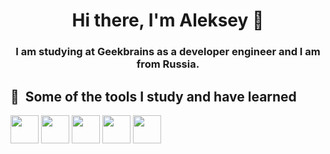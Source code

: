 <h1 align="center">Hi there, I'm Aleksey 👋</a></h1>
<h3 align="center">I am studying at Geekbrains as a developer engineer and I am from Russia.</h3>
<h2> 🚀 &nbsp;Some of the tools I study and have learned</h2>
<p align="left">
<img src="https://cdn.jsdelivr.net/gh/devicons/devicon/icons/github/github-original-wordmark.svg" width="45" height="45"/>
<img src="https://cdn.jsdelivr.net/gh/devicons/devicon/icons/vscode/vscode-original-wordmark.svg" width="45" height="45"/>
<img src="https://cdn.jsdelivr.net/gh/devicons/devicon/icons/arduino/arduino-original-wordmark.svg" width="45" height="45"/>
<img src="https://cdn.jsdelivr.net/gh/devicons/devicon/icons/csharp/csharp-original.svg" width="45" height="45"/>
<img src="https://cdn.jsdelivr.net/gh/devicons/devicon/icons/python/python-original-wordmark.svg" width="45" height="45"//>
